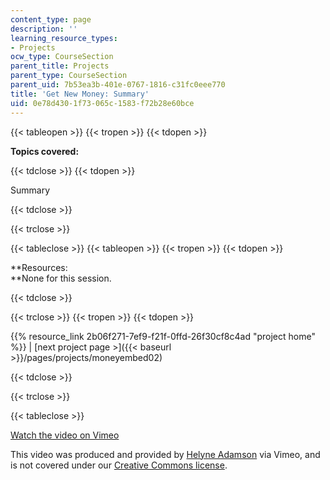 ```yaml
---
content_type: page
description: ''
learning_resource_types:
- Projects
ocw_type: CourseSection
parent_title: Projects
parent_type: CourseSection
parent_uid: 7b53ea3b-401e-0767-1816-c31fc0eee770
title: 'Get New Money: Summary'
uid: 0e78d430-1f73-065c-1583-f72b28e60bce
---
```


{{< tableopen >}}
{{< tropen >}}
{{< tdopen >}}


**Topics covered:**


{{< tdclose >}}
{{< tdopen >}}


Summary


{{< tdclose >}}

{{< trclose >}}

{{< tableclose >}}
{{< tableopen >}}
{{< tropen >}}
{{< tdopen >}}


**Resources:  
**None for this session.


{{< tdclose >}}

{{< trclose >}}
{{< tropen >}}
{{< tdopen >}}


{{% resource_link 2b06f271-7ef9-f21f-0ffd-26f30cf8c4ad "project home" %}} | [next project page >]({{< baseurl >}}/pages/projects/moneyembed02)


{{< tdclose >}}

{{< trclose >}}

{{< tableclose >}}

[Watch the video on Vimeo](http://vimeo.com/moogaloop.swf?clip_id=4885730&server=vimeo.com&show_title=0&show_byline=0&show_portrait=0&color=&fullscreen=0&group_id=)

This video was produced and provided by [Helyne Adamson](http://vimeo.com/helyneadamson) via Vimeo, and is not covered under our [Creative Commons license](/terms/#cc).